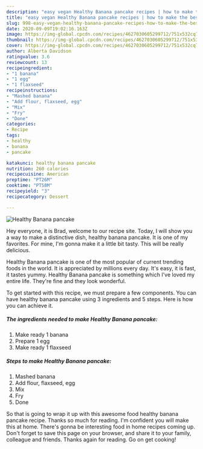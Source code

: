 ```yaml
---
description: "easy vegan Healthy Banana pancake recipes | how to make the best Healthy Banana pancake"
title: "easy vegan Healthy Banana pancake recipes | how to make the best Healthy Banana pancake"
slug: 998-easy-vegan-healthy-banana-pancake-recipes-how-to-make-the-best-healthy-banana-pancake
date: 2020-09-09T19:02:16.163Z
image: https://img-global.cpcdn.com/recipes/4627030605299712/751x532cq70/healthy-banana-pancake-recipe-main-photo.jpg
thumbnail: https://img-global.cpcdn.com/recipes/4627030605299712/751x532cq70/healthy-banana-pancake-recipe-main-photo.jpg
cover: https://img-global.cpcdn.com/recipes/4627030605299712/751x532cq70/healthy-banana-pancake-recipe-main-photo.jpg
author: Alberta Davidson
ratingvalue: 3.6
reviewcount: 13
recipeingredient:
- "1 banana"
- "1 egg"
- "1 flaxseed"
recipeinstructions:
- "Mashed banana"
- "Add flour, flaxseed, egg"
- "Mix"
- "Fry"
- "Done"
categories:
- Recipe
tags:
- healthy
- banana
- pancake

katakunci: healthy banana pancake 
nutrition: 260 calories
recipecuisine: American
preptime: "PT26M"
cooktime: "PT58M"
recipeyield: "3"
recipecategory: Dessert

---
```



![Healthy Banana pancake](https://img-global.cpcdn.com/recipes/4627030605299712/751x532cq70/healthy-banana-pancake-recipe-main-photo.jpg)

Hey everyone, it is Brad, welcome to our recipe site. Today, I will show you a way to make a distinctive dish, healthy banana pancake. It is one of my favorites. For mine, I'm gonna make it a little bit tasty. This will be really delicious.

Healthy Banana pancake is one of the most popular of current trending foods in the world. It is appreciated by millions every day. It's easy, it is fast, it tastes yummy. Healthy Banana pancake is something which I've loved my entire life. They're fine and they look wonderful.




To get started with this recipe, we must prepare a few components. You can have healthy banana pancake using 3 ingredients and 5 steps. Here is how you can achieve it.

<!--inarticleads1-->

##### The ingredients needed to make Healthy Banana pancake:

1. Make ready 1 banana
1. Prepare 1 egg
1. Make ready 1 flaxseed




<!--inarticleads2-->

##### Steps to make Healthy Banana pancake:

1. Mashed banana
1. Add flour, flaxseed, egg
1. Mix
1. Fry
1. Done




So that is going to wrap it up with this awesome food healthy banana pancake recipe. Thanks so much for reading. I'm confident you will make this at home. There's gonna be interesting food in home recipes coming up. Don't forget to save this page on your browser, and share it to your family, colleague and friends. Thanks again for reading. Go on get cooking!
